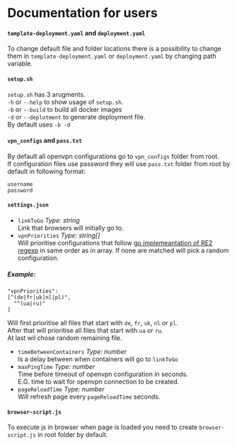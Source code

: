 # Documentation for users
#### **`template-deployment.yaml`** and **`deployment.yaml`**
To change default file and folder locations there is a possibility to change them in `template-deployment.yaml` or `deployment.yaml` by changing path variable. 

#### **`setup.sh`**
`setup.sh` has 3 arugments.  
`-h` or `--help` to show usage of `setup.sh`.  
`-b` or `--build` to build all docker images  
`-d` or `--deplotment` to generate deployment file.  
By default uses `-b -d`
#### **`vpn_configs` and `pass.txt`**
By default all openvpn configurations go to `vpn_configs` folder from root.  
If configuration files use password they will use `pass.txt` folder from root by default in following format:
```
username
password
```
#### **`settings.json`**
* `linkToGo` _Type: string_  
Link that browsers will initially go to.
* `vpnPriorities` _Type: string[]_  
Will prioritise configurations that follow [go implemeantation of RE2 regexp](https://github.com/google/re2/wiki/Syntax) in same order as in array. If none are matched will pick a random configuration.
##### Example: 
```
"vpnPriorities": 
[^(de|fr|uk|nl|pl)",
  "^(ua|ru)"
]
```
Will first prioritise all files that start with `de`, `fr`, `uk`, `nl` or `pl`.  
After that will prioritise all files that start with `ua` or `ru`.  
At last wil chose random remaining file.
* `timeBetweenContainers` _Type: number_  
Is a delay between when containers will go to `linkToGo`
* `maxPingTime` _Type: number_  
Time before timeout of openvpn configuration in seconds.   
E.G. time to wait for openvpn connection to be created.
* `pageReloadTime` _Type: number_  
Will refresh page every `pageReloadTime` seconds.

#### **`browser-script.js`**
To execute js in browser when page is loaded you need to create `browser-script.js` in root folder by default.
